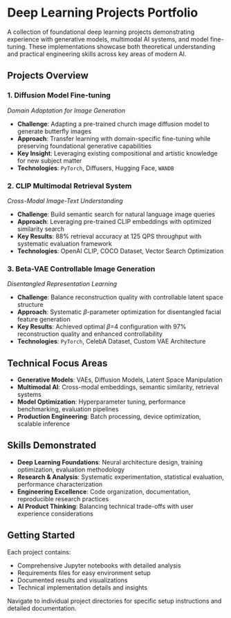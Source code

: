 # Deep Learning Projects Portfolio

A collection of foundational deep learning projects demonstrating experience with generative models, multimodal AI systems, and model fine-tuning. These implementations showcase both theoretical understanding and practical engineering skills across key areas of modern AI.

## Projects Overview

### 1. **Diffusion Model Fine-tuning**
*Domain Adaptation for Image Generation*
- **Challenge**: Adapting a pre-trained church image diffusion model to generate butterfly images
- **Approach**: Transfer learning with domain-specific fine-tuning while preserving foundational generative capabilities
- **Key Insight**: Leveraging existing compositional and artistic knowledge for new subject matter
- **Technologies**: `PyTorch`, Diffusers, Hugging Face, `WANDB`

### 2. **CLIP Multimodal Retrieval System**
*Cross-Modal Image-Text Understanding*
- **Challenge**: Build semantic search for natural language image queries
- **Approach**: Leveraging pre-trained CLIP embeddings with optimized similarity search
- **Key Results**: 88% retrieval accuracy at 125 QPS throughput with systematic evaluation framework
- **Technologies**: OpenAI CLIP, COCO Dataset, Vector Search Optimization

### 3. **Beta-VAE Controllable Image Generation**
*Disentangled Representation Learning*
- **Challenge**: Balance reconstruction quality with controllable latent space structure
- **Approach**: Systematic $\beta$-parameter optimization for disentangled facial feature generation
- **Key Results**: Achieved optimal $\beta$=4 configuration with 97% reconstruction quality and enhanced controllability
- **Technologies**: `PyTorch`, CelebA Dataset, Custom VAE Architecture

## Technical Focus Areas

- **Generative Models**: VAEs, Diffusion Models, Latent Space Manipulation
- **Multimodal AI**: Cross-modal embeddings, semantic similarity, retrieval systems
- **Model Optimization**: Hyperparameter tuning, performance benchmarking, evaluation pipelines
- **Production Engineering**: Batch processing, device optimization, scalable inference

## Skills Demonstrated

- **Deep Learning Foundations**: Neural architecture design, training optimization, evaluation methodology
- **Research & Analysis**: Systematic experimentation, statistical evaluation, performance characterization
- **Engineering Excellence**: Code organization, documentation, reproducible research practices
- **AI Product Thinking**: Balancing technical trade-offs with user experience considerations

## Getting Started

Each project contains:
- Comprehensive Jupyter notebooks with detailed analysis
- Requirements files for easy environment setup
- Documented results and visualizations
- Technical implementation details and insights

Navigate to individual project directories for specific setup instructions and detailed documentation.
